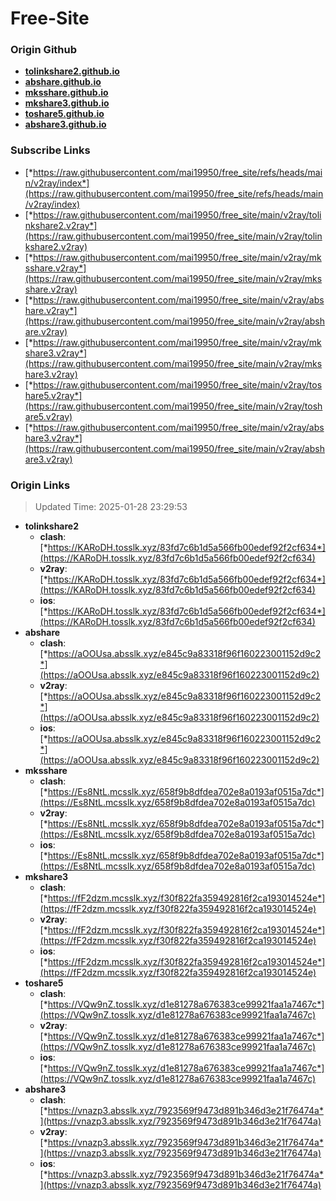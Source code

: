 # Free-Site

### Origin Github

- [**tolinkshare2.github.io**](https://github.com/tolinkshare2/tolinkshare2.github.io)
- [**abshare.github.io**](https://github.com/abshare/abshare.github.io)
- [**mksshare.github.io**](https://github.com/mksshare/mksshare.github.io)
- [**mkshare3.github.io**](https://github.com/mkshare3/mkshare3.github.io)
- [**toshare5.github.io**](https://github.com/toshare5/toshare5.github.io)
- [**abshare3.github.io**](https://github.com/abshare3/abshare3.github.io)

### Subscribe Links

- [*https://raw.githubusercontent.com/mai19950/free_site/refs/heads/main/v2ray/index*](https://raw.githubusercontent.com/mai19950/free_site/refs/heads/main/v2ray/index)
- [*https://raw.githubusercontent.com/mai19950/free_site/main/v2ray/tolinkshare2.v2ray*](https://raw.githubusercontent.com/mai19950/free_site/main/v2ray/tolinkshare2.v2ray)
- [*https://raw.githubusercontent.com/mai19950/free_site/main/v2ray/mksshare.v2ray*](https://raw.githubusercontent.com/mai19950/free_site/main/v2ray/mksshare.v2ray)
- [*https://raw.githubusercontent.com/mai19950/free_site/main/v2ray/abshare.v2ray*](https://raw.githubusercontent.com/mai19950/free_site/main/v2ray/abshare.v2ray)
- [*https://raw.githubusercontent.com/mai19950/free_site/main/v2ray/mkshare3.v2ray*](https://raw.githubusercontent.com/mai19950/free_site/main/v2ray/mkshare3.v2ray)
- [*https://raw.githubusercontent.com/mai19950/free_site/main/v2ray/toshare5.v2ray*](https://raw.githubusercontent.com/mai19950/free_site/main/v2ray/toshare5.v2ray)
- [*https://raw.githubusercontent.com/mai19950/free_site/main/v2ray/abshare3.v2ray*](https://raw.githubusercontent.com/mai19950/free_site/main/v2ray/abshare3.v2ray)

### Origin Links

> Updated Time: 2025-01-28 23:29:53

- **tolinkshare2**
  - **clash**: [*https://KARoDH.tosslk.xyz/83fd7c6b1d5a566fb00edef92f2cf634*](https://KARoDH.tosslk.xyz/83fd7c6b1d5a566fb00edef92f2cf634)
  - **v2ray**: [*https://KARoDH.tosslk.xyz/83fd7c6b1d5a566fb00edef92f2cf634*](https://KARoDH.tosslk.xyz/83fd7c6b1d5a566fb00edef92f2cf634)
  - **ios**: [*https://KARoDH.tosslk.xyz/83fd7c6b1d5a566fb00edef92f2cf634*](https://KARoDH.tosslk.xyz/83fd7c6b1d5a566fb00edef92f2cf634)
- **abshare**
  - **clash**: [*https://aOOUsa.absslk.xyz/e845c9a83318f96f160223001152d9c2*](https://aOOUsa.absslk.xyz/e845c9a83318f96f160223001152d9c2)
  - **v2ray**: [*https://aOOUsa.absslk.xyz/e845c9a83318f96f160223001152d9c2*](https://aOOUsa.absslk.xyz/e845c9a83318f96f160223001152d9c2)
  - **ios**: [*https://aOOUsa.absslk.xyz/e845c9a83318f96f160223001152d9c2*](https://aOOUsa.absslk.xyz/e845c9a83318f96f160223001152d9c2)
- **mksshare**
  - **clash**: [*https://Es8NtL.mcsslk.xyz/658f9b8dfdea702e8a0193af0515a7dc*](https://Es8NtL.mcsslk.xyz/658f9b8dfdea702e8a0193af0515a7dc)
  - **v2ray**: [*https://Es8NtL.mcsslk.xyz/658f9b8dfdea702e8a0193af0515a7dc*](https://Es8NtL.mcsslk.xyz/658f9b8dfdea702e8a0193af0515a7dc)
  - **ios**: [*https://Es8NtL.mcsslk.xyz/658f9b8dfdea702e8a0193af0515a7dc*](https://Es8NtL.mcsslk.xyz/658f9b8dfdea702e8a0193af0515a7dc)
- **mkshare3**
  - **clash**: [*https://fF2dzm.mcsslk.xyz/f30f822fa359492816f2ca193014524e*](https://fF2dzm.mcsslk.xyz/f30f822fa359492816f2ca193014524e)
  - **v2ray**: [*https://fF2dzm.mcsslk.xyz/f30f822fa359492816f2ca193014524e*](https://fF2dzm.mcsslk.xyz/f30f822fa359492816f2ca193014524e)
  - **ios**: [*https://fF2dzm.mcsslk.xyz/f30f822fa359492816f2ca193014524e*](https://fF2dzm.mcsslk.xyz/f30f822fa359492816f2ca193014524e)
- **toshare5**
  - **clash**: [*https://VQw9nZ.tosslk.xyz/d1e81278a676383ce99921faa1a7467c*](https://VQw9nZ.tosslk.xyz/d1e81278a676383ce99921faa1a7467c)
  - **v2ray**: [*https://VQw9nZ.tosslk.xyz/d1e81278a676383ce99921faa1a7467c*](https://VQw9nZ.tosslk.xyz/d1e81278a676383ce99921faa1a7467c)
  - **ios**: [*https://VQw9nZ.tosslk.xyz/d1e81278a676383ce99921faa1a7467c*](https://VQw9nZ.tosslk.xyz/d1e81278a676383ce99921faa1a7467c)
- **abshare3**
  - **clash**: [*https://vnazp3.absslk.xyz/7923569f9473d891b346d3e21f76474a*](https://vnazp3.absslk.xyz/7923569f9473d891b346d3e21f76474a)
  - **v2ray**: [*https://vnazp3.absslk.xyz/7923569f9473d891b346d3e21f76474a*](https://vnazp3.absslk.xyz/7923569f9473d891b346d3e21f76474a)
  - **ios**: [*https://vnazp3.absslk.xyz/7923569f9473d891b346d3e21f76474a*](https://vnazp3.absslk.xyz/7923569f9473d891b346d3e21f76474a)
